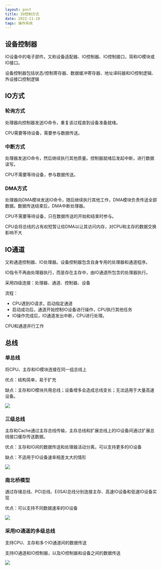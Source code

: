 ```yaml
---
layout: post
title: IO控制方式
date: 2022-11-10
tags: 操作系统
---
```


## 设备控制器

IO设备中的电子部件。又称设备适配器、IO控制器、IO控制接口，简称IO模块或IO接口。

设备控制器包括状态/控制寄存器、数据缓冲寄存器、地址译码器和IO控制逻辑、外设接口控制逻辑

## IO方式

### 轮询方式

处理器向控制器发送IO命令，重复该过程直到设备准备就绪。

CPU需要等待设备，需要参与数据传送。

### 中断方式

处理器发送IO命令，然后继续执行其他质量。控制器就绪后发起中断，进行数据读写。

CPU不需要等待设备，参与数据传送。

### DMA方式

处理器向DMA模块发送IO命令，随后继续执行其他工作，DMA模块负责传送全部数据。数据传送结束后，DMA中断处理器。

CPU不需要等待设备，只在数据传送的开始和结束时参与。

CPU会将总线的占有权短暂让给DMA以让其访问内存，对CPU和主存的数据交换影响不大

## IO通道

又称通道控制器、IO处理器。设备控制器包含自身专用的处理器和通道程序。

IO指令不再由处理器执行，而是存在主存中，由IO通道所包含的处理器执行。

采用四级连接：处理器、通道、控制器、设备

流程：

- CPU遇到IO请求，启动指定通道
- 启动成功后，通道开始控制IO设备进行操作，CPU执行其他任务
- IO操作完成后，IO通道发出中断，CPU进行处理。

CPU和通道并行工作

## 总线

### 单总线

将CPU、主存和IO模块连接在同一组总线上

优点：结构简单，易于扩充

缺点：主存和IO模块共用总线；设备增多会造成总线变长；无法适用于大量高速设备。

![](https://newtank1.github.io\assets\images\QQ截图20221110103957.png)

### 三级总线

主存和Cache通过主存总线传输，主存总线和扩展总线上的IO设备间通过扩展总线接口缓存传送数据。

优点：主存和IO间的数据传送和处理器活动分离，可以支持更多的IO设备

缺点：不适用于IO设备速率相差太大的情形

![](https://newtank1.github.io\assets\images\QQ截图20221110104211.png)

### 南北桥模型

通过存储总线、PCI总线、E(ISA)总线分别连接主存、高速IO设备和低速IO设备实现

优点：可以支持不同数据速率的IO设备

![](https://newtank1.github.io\assets\images\QQ截图20221110104322.png)

### 采用IO通道的多级总线

支持CPU、主存和多个IO通道间的数据传送

支持IO通道和IO控制器，以及IO控制器和设备之间的数据传送

![](https://newtank1.github.io\assets\images\QQ截图20221110104511.png)